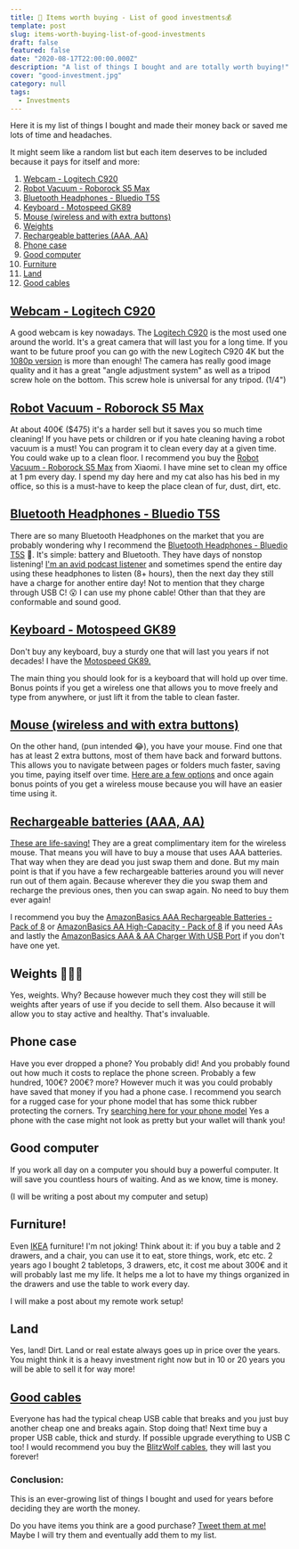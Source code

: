 ```yaml
---
title: 🤑 Items worth buying - List of good investments💰
template: post
slug: items-worth-buying-list-of-good-investments
draft: false
featured: false
date: "2020-08-17T22:00:00.000Z"
description: "A list of things I bought and are totally worth buying!"
cover: "good-investment.jpg"
category: null
tags:
  - Investments
---
```


Here it is my list of things I bought and made their money back or saved me lots of time and headaches.

It might seem like a random list but each item deserves to be included because it pays for itself and more:

1.  [Webcam - Logitech C920](#webcam---logitech-c920)
1.  [Robot Vacuum - Roborock S5 Max](#robot-vacuum---roborock-s5-max)
1.  [Bluetooth Headphones - Bluedio T5S](#bluetooth-headphones---bluedio-t5s)
1.  [Keyboard - Motospeed GK89](#keyboard---motospeed-gk89)
1.  [Mouse (wireless and with extra buttons)](#mouse-wireless-and-with-extra-buttons)
1.  [Weights](#weights)
1.  [Rechargeable batteries (AAA, AA)](#rechargeable-batteries-aaa-aa)
1.  [Phone case](#phone-case)
1.  [Good computer](#good-computer)
1.  [Furniture](#furniture)
1.  [Land](#land)
1.  [Good cables](#good-cables)

## [Webcam - Logitech C920](https://www.gearbest.com/webcams/pp_3003219570150236.html?wid=2000001&lkid=79737884)

A good webcam is key nowadays. The [Logitech C920](https://www.gearbest.com/webcams/pp_3003219570150236.html?wid=2000001&lkid=79737884) is the most used one around the world. It's a great camera that will last you for a long time. If you want to be future proof you can go with the new Logitech C920 4K but the [1080p version](https://www.gearbest.com/webcams/pp_3003219570150236.html?wid=2000001&lkid=79737884) is more than enough! The camera has really good image quality and it has a great "angle adjustment system" as well as a tripod screw hole on the bottom. This screw hole is universal for any tripod. (1/4")

## [Robot Vacuum - Roborock S5 Max](https://www.gearbest.com/vacuum-cleaners/pp_3004808242678763.html?wid=2000001&lkid=79737898)

At about 400€ (\$475) it's a harder sell but it saves you so much time cleaning! If you have pets or children or if you hate cleaning having a robot vacuum is a must! You can program it to clean every day at a given time. You could wake up to a clean floor. I recommend you buy the [Robot Vacuum - Roborock S5 Max](https://www.gearbest.com/vacuum-cleaners/pp_3004808242678763.html?wid=2000001&lkid=79737898) from Xiaomi. I have mine set to clean my office at 1 pm every day. I spend my day here and my cat also has his bed in my office, so this is a must-have to keep the place clean of fur, dust, dirt, etc.

## [Bluetooth Headphones - Bluedio T5S](https://www.gearbest.com/bluetooth-headphones/pp_1826577.html?wid=1527929&lkid=79738082)

There are so many Bluetooth Headphones on the market that you are probably wondering why I recommend the [Bluetooth Headphones - Bluedio T5S](https://www.gearbest.com/bluetooth-headphones/pp_1826577.html?wid=1527929&lkid=79738082) 🤔. It's simple: battery and Bluetooth. They have days of nonstop listening! [I'm an avid podcast listener](https://blog.rodrigograca.com/why-do-i-listen-to-these-podcasts/) and sometimes spend the entire day using these headphones to listen (8+ hours), then the next day they still have a charge for another entire day! Not to mention that they charge through USB C! 😮 I can use my phone cable! Other than that they are conformable and sound good.

## [Keyboard - Motospeed GK89](https://www.gearbest.com/keyboards/pp_009986566823.html?lkid=79738082)

Don't buy any keyboard, buy a sturdy one that will last you years if not decades! I have the [Motospeed GK89.](https://www.gearbest.com/keyboards/pp_009986566823.html?lkid=79738082)

The main thing you should look for is a keyboard that will hold up over time. Bonus points if you get a wireless one that allows you to move freely and type from anywhere, or just lift it from the table to clean faster.

## [Mouse (wireless and with extra buttons)](https://www.gearbest.com/mice-keyboards-c_11261/?lkid=79738082)

On the other hand, (pun intended 😂), you have your mouse. Find one that has at least 2 extra buttons, most of them have back and forward buttons. This allows you to navigate between pages or folders much faster, saving you time, paying itself over time. [Here are a few options](https://www.gearbest.com/mice-keyboards-c_11261/?lkid=79738082) and once again bonus points of you get a wireless mouse because you will have an easier time using it.

## [Rechargeable batteries (AAA, AA)](https://www.amazon.com/AmazonBasics-Rechargeable-Batteries-8-Pack-Pre-charged/dp/B00CWNMXQW/)

[These are life-saving!](https://www.amazon.com/AmazonBasics-Rechargeable-Batteries-8-Pack-Pre-charged/dp/B00CWNMXQW/) They are a great complimentary item for the wireless mouse. That means you will have to buy a mouse that uses AAA batteries. That way when they are dead you just swap them and done.
But my main point is that if you have a few rechargeable batteries around you will never run out of them again. Because wherever they die you swap them and recharge the previous ones, then you can swap again. No need to buy them ever again!

I recommend you buy the [AmazonBasics AAA Rechargeable Batteries - Pack of 8](https://www.amazon.com/AmazonBasics-Rechargeable-Batteries-8-Pack-Pre-charged/dp/B00CWNMXQW/) or [AmazonBasics AA High-Capacity - Pack of 8](amazon.com/AmazonBasics-High-Capacity-Rechargeable-Batteries-Pre-charged/dp/B00HZV9WTM/) if you need AAs and lastly the [AmazonBasics AAA & AA Charger With USB Port](https://www.amazon.com/AmazonBasics-Battery-Charger-Rechargeable-Batteries/dp/B00TOVTZ7K/) if you don't have one yet.

## Weights 🏋🏻‍♂️

Yes, weights. Why? Because however much they cost they will still be weights after years of use if you decide to sell them. Also because it will allow you to stay active and healthy. That's invaluable.

## Phone case

Have you ever dropped a phone? You probably did! And you probably found out how much it costs to replace the phone screen. Probably a few hundred, 100€? 200€? more? However much it was you could probably have saved that money if you had a phone case. I recommend you search for a rugged case for your phone model that has some thick rubber protecting the corners. Try [searching here for your phone model](https://www.gearbest.com/cases-covers-c_12010/?lkid=79739003) Yes a phone with the case might not look as pretty but your wallet will thank you!

## Good computer

If you work all day on a computer you should buy a powerful computer. It will save you countless hours of waiting. And as we know, time is money.

(I will be writing a post about my computer and setup)

<!-- ??? -->

## Furniture!

<!-- ??? IKEA? -->

Even [IKEA](https://www.ikea.com/) furniture! I'm not joking! Think about it: if you buy a table and 2 drawers, and a chair, you can use it to eat, store things, work, etc etc. 2 years ago I bought 2 tabletops, 3 drawers, etc, it cost me about 300€ and it will probably last me my life. It helps me a lot to have my things organized in the drawers and use the table to work every day.

I will make a post about my remote work setup!

<!-- ??? -->

## Land

Yes, land! Dirt. Land or real estate always goes up in price over the years. You might think it is a heavy investment right now but in 10 or 20 years you will be able to sell it for way more!

## [Good cables](https://www.banggood.com/buy/blitzwolf-cable.html?p=NC24131288230201502F)

Everyone has had the typical cheap USB cable that breaks and you just buy another cheap one and breaks again. Stop doing that! Next time buy a proper USB cable, thick and sturdy. If possible upgrade everything to USB C too! I would recommend you buy the [BlitzWolf cables](https://www.banggood.com/buy/blitzwolf-cable.html?p=NC24131288230201502F), they will last you forever!

### Conclusion:

This is an ever-growing list of things I bought and used for years before deciding they are worth the money.

Do you have items you think are a good purchase? [Tweet them at me!](https://twitter.com/rodrigograca31) Maybe I will try them and eventually add them to my list.
